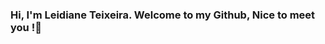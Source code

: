 ### Hi, I'm Leidiane Teixeira. Welcome to my Github, Nice to meet you !👋

<!--
**LeidianeTeixeira/LeidianeTeixeira** is a ✨ _special_ ✨ repository because its `README.md` (this file) appears on your GitHub profile.

I'm system analyst in training. Passionate about knowledge, I'm trying to discover the area of technology to dedicate myself to. Passionate about artificial intelligence I have dedicated myself to learning * python, machine learning and web development*.

Here are some ideas to get you started:

- 🔭 I’m currently working on ...
- 🌱 I’m currently learning ...
- 👯 I’m looking to collaborate on ...
- 🤔 I’m looking for help with ...
- 💬 Ask me about ...
- 📫 How to reach me: ...
- 😄 Pronouns: ...
- ⚡ Fun fact: ...
-->
